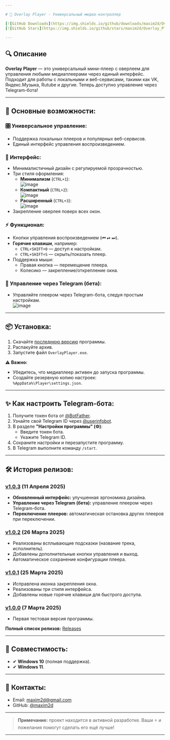 ```yaml
---

# 🎵 Overlay Player - Универсальный медиа-контроллер

[![GitHub Downloads](https://img.shields.io/github/downloads/maxim2d/Overlay_Player/total?style=for-the-badge)](https://github.com/maxim2d/Overlay_Player/releases)  
[![GitHub Stars](https://img.shields.io/github/stars/maxim2d/Overlay_Player?style=for-the-badge)](https://github.com/maxim2d/Overlay_Player/stargazers)

---
```


## 🔍 Описание

**Overlay Player** — это универсальный мини-плеер с оверлеем для управления любыми медиаплеерами через единый интерфейс.  
Подходит для работы с локальными и веб-сервисами, такими как VK, Яндекс.Музыка, Rutube и другие. Теперь доступно управление через Telegram-бота!  

---

## 🌟 Основные возможности:

### 🎛️ Универсальное управление:
- Поддержка локальных плееров и популярных веб-сервисов.
- Единый интерфейс управления воспроизведением.

### 🎨 Интерфейс:
- Минималистичный дизайн с регулируемой прозрачностью.
- Три стиля оформления:
  - **Минимализм** (`CTRL+1`):  
    ![image](https://github.com/user-attachments/assets/6659f8f5-c576-4e91-8db0-038b222f29b1)
  - **Компактный** (`CTRL+2`):  
    ![image](https://github.com/user-attachments/assets/b02adb05-4064-4986-a6b5-4136852cbbc4)
  - **Расширенный** (`CTRL+3`):  
    ![image](https://github.com/user-attachments/assets/ecb6e0ef-a2a7-486a-a500-6cf1a8b728df)
- Закрепление оверлея поверх всех окон.

### ⚡ Функционал:
- Кнопки управления воспроизведением (⏮ ⏯ ⏭).
- **Горячие клавиши**, например:
  - `CTRL+SHIFT+0` — доступ к настройкам.
  - `CTRL+SHIFT+S` — скрыть/показать плеер.
- Поддержка мыши:
  - Правая кнопка — перемещение плеера.
  - Колесико — закрепление/открепление окна.

### 🤖 Управление через Telegram (бета):
- Управляйте плеером через Telegram-бота, следуя простым настройкам.  
  ![image](https://github.com/user-attachments/assets/e7345694-c2d3-4bca-b1b0-7bb964fb3c37)

---

## 📦 Установка:

1. Скачайте [последнюю версию](https://github.com/maxim2d/Overlay_Player/releases) программы.
2. Распакуйте архив.
3. Запустите файл `OverlayPlayer.exe`.

⚠️ **Важно:**  
- Убедитесь, что медиаплеер активен до запуска программы.  
- Создайте резервную копию настроек: `%AppData%\Player\settings.json`.

---

## ✨ Как настроить Telegram-бота:

1. Получите токен бота от [@BotFather](https://t.me/BotFather).
2. Узнайте свой Telegram ID через [@userinfobot](https://t.me/userinfobot).
3. В разделе **"Настройки программы" (⚙️)**:
   - Введите токен бота.
   - Укажите Telegram ID.
4. Сохраните настройки и перезапустите программу.
5. В Telegram выполните команду `/start`.

---

## 🛠 История релизов:

### [v1.0.3](https://github.com/maxim2d/Overlay_Player/releases/tag/v1.0.3) (11 Апреля 2025)
- **Обновленный интерфейс:** улучшенная эргономика дизайна.
- **Управление через Telegram (бета):** управление плеером через Telegram-бота.
- **Переключение плееров:** автоматическая остановка других плееров при переключении.

### [v1.0.2](https://github.com/maxim2d/Overlay_Player/releases/tag/v1.0.2) (26 Марта 2025)
- Реализованы всплывающие подсказки (название трека, исполнитель).
- Добавлены дополнительные кнопки управления и выход.
- Автоматическое сохранение конфигурации плеера.

### [v1.0.1](https://github.com/maxim2d/Overlay_Player/releases/tag/v1.0.1) (25 Марта 2025)
- Исправлена иконка закрепления окна.
- Реализованы три стиля интерфейса.
- Добавлены новые горячие клавиши для быстрого доступа.

### [v1.0.0](https://github.com/maxim2d/Overlay_Player/releases/tag/v1.0.0) (7 Марта 2025)
- Первая тестовая версия программы.

**Полный список релизов:** [Releases](https://github.com/maxim2d/Overlay_Player/releases)

---

## 📌 Совместимость:

- ✔ **Windows 10** (полная поддержка).  
- ✔ **Windows 11**.

---

## 🤝 Контакты:

- Email: maxim2d@gmail.com  
- GitHub: [@maxim2d](https://github.com/maxim2d)

---

> **Примечание:** проект находится в активной разработке. Ваши ⭐ и пожелания помогут сделать его ещё лучше! 

---

